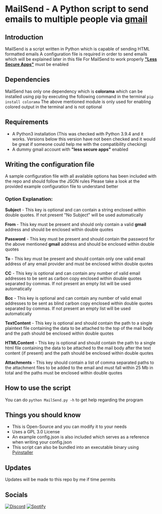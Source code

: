 # MailSend - A Python script to send emails to multiple people via [gmail](smtp.gmail.com)

## Introduction

MailSend is a script written in Python which is capable of sending HTML formatted emails
A configuration file is required in order to send emails which will be explained later in this file
For MailSend to work properly [**"Less Secure Apps"**](https://myaccount.google.com/lesssecureapps) must be enabled

## Dependencies

MailSend has only one dependency which is **colorama** which can be installed using pip by executing the following command in the terminal
`pip install colorama`
The above mentioned module is only used for enabling colored output in the terminal and is not optional

## Requirements

* A Python3 installation (This was checked with Python 3.9.4 and it works. Versions below this version have not been checked and it would be great if someone could help me with the compatibility checking)
* A dummy gmail account with **"less secure apps"** enabled

## Writing the configuration file

A sample configuration file with all available options has been included with the repo and should follow the JSON rules
Please take a look at the provided example configuration file to understand better

### Option Explanation:

**Subject** - This key is optional and can contain a string enclosed within double quotes. If not present "No Subject" will be used automatically

**From** - This key must be present and should only contain a valid **gmail** address and should be enclosed within double quotes

**Password** - This key must be present and should contain the password for the above mentioned **gmail** address and should be enclosed within double quotes

**To** - This key must be present and should contain only one valid email address of any email provider and must be enclosed within double quotes

**CC** - This key is optional and can contain any number of valid email addresses to be sent as carbon copy enclosed within double quotes separated by commas. If not present an empty list will be used automatically

**Bcc** - This key is optional and can contain any number of valid email addresses to be sent as blind carbon copy enclosed within double quotes separated by commas. If not present an empty list will be used automatically

**TextContent** - This key is optional and should contain the path to a single plaintext file containing the data to be attached to the top of the mail body and the path should be enclosed within double quotes

**HTMLContent** - This key is optional and should contain the path to a single html file containing the data to be attached to the mail body after the text content (if present) and the path should be enclosed within double quotes

**Attachments** - This key should contain a list of comma separated paths to the attachment files to be added to the email and must fall within 25 Mb in total and the paths must be enclosed within double quotes

## How to use the script

You can do `python MailSend.py -h` to get help regarding the program

## Things you should know

* This is Open-Source and you can modify it to your needs
* Uses a GPL 3.0 License
* An example config.json is also included which serves as a reference when writing your config.json
* This script can also be bundled into an executable binary using [Pyinstaller](https://pypi.org/project/pyinstaller/)

## Updates

Updates will be made to this repo by me if time permits

## Socials

[![Discord](https://img.shields.io/badge/Discord-Visit-ff5500?labelColor=72269e&style=for-the-badge&logo=Discord&logoColor=#ffe600&logoWidth=20&link=https://discordapp.com/users/799197702281494601)](https://discordapp.com/users/799197702281494601)
[![Spotify](https://img.shields.io/badge/Spotify-Listen-ff5500?labelColor=72269e&style=for-the-badge&logo=Spotify&logoWidth=20&link=https://open.spotify.com/playlist/4ngYgsMMKtMenzkyTczRHP)](https://open.spotify.com/playlist/4ngYgsMMKtMenzkyTczRHP)